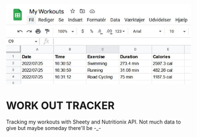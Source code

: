 ![WORK OUT TRACKER](workout.jpg "WORK OUT TRACKER")
# WORK OUT TRACKER
Tracking my workouts with Sheety and Nutritionix API. Not much data to give but maybe someday there'll be -_-
